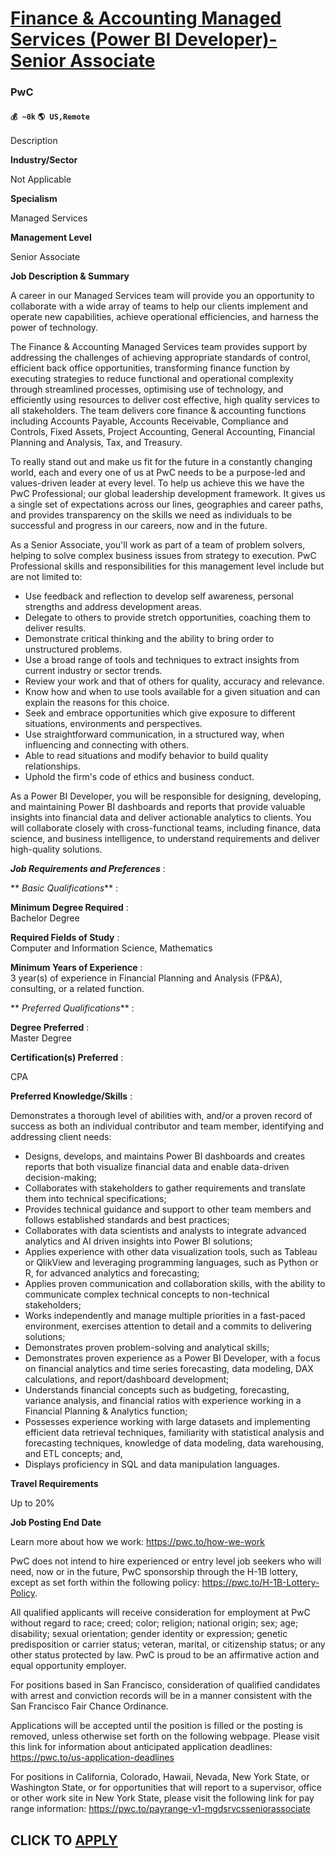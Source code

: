 # [Finance & Accounting Managed Services (Power BI Developer)- Senior Associate](https://www.remotewlb.com/apply/finance-accounting-managed-services-power-bi-developer-senior-associate)  
### PwC  
#### `💰 ~0k` `🌎 US,Remote`  

Description

**Industry/Sector**

Not Applicable

 **Specialism**

Managed Services

 **Management Level**

Senior Associate

 **Job Description & Summary**

A career in our Managed Services team will provide you an opportunity to collaborate with a wide array of teams to help our clients implement and operate new capabilities, achieve operational efficiencies, and harness the power of technology.  
  
The Finance & Accounting Managed Services team provides support by addressing the challenges of achieving appropriate standards of control, efficient back office opportunities, transforming finance function by executing strategies to reduce functional and operational complexity through streamlined processes, optimising use of technology, and efficiently using resources to deliver cost effective, high quality services to all stakeholders. The team delivers core finance & accounting functions including Accounts Payable, Accounts Receivable, Compliance and Controls, Fixed Assets, Project Accounting, General Accounting, Financial Planning and Analysis, Tax, and Treasury.

To really stand out and make us fit for the future in a constantly changing world, each and every one of us at PwC needs to be a purpose-led and values-driven leader at every level. To help us achieve this we have the PwC Professional; our global leadership development framework. It gives us a single set of expectations across our lines, geographies and career paths, and provides transparency on the skills we need as individuals to be successful and progress in our careers, now and in the future.

As a Senior Associate, you'll work as part of a team of problem solvers, helping to solve complex business issues from strategy to execution. PwC Professional skills and responsibilities for this management level include but are not limited to:

  * Use feedback and reflection to develop self awareness, personal strengths and address development areas.
  * Delegate to others to provide stretch opportunities, coaching them to deliver results.
  * Demonstrate critical thinking and the ability to bring order to unstructured problems.
  * Use a broad range of tools and techniques to extract insights from current industry or sector trends.
  * Review your work and that of others for quality, accuracy and relevance.
  * Know how and when to use tools available for a given situation and can explain the reasons for this choice.
  * Seek and embrace opportunities which give exposure to different situations, environments and perspectives.
  * Use straightforward communication, in a structured way, when influencing and connecting with others.
  * Able to read situations and modify behavior to build quality relationships.
  * Uphold the firm's code of ethics and business conduct.

As a Power BI Developer, you will be responsible for designing, developing, and maintaining Power BI dashboards and reports that provide valuable insights into financial data and deliver actionable analytics to clients. You will collaborate closely with cross-functional teams, including finance, data science, and business intelligence, to understand requirements and deliver high-quality solutions.

**_Job Requirements and Preferences_** :  
  
 ** _Basic Qualifications_** :  
  
 **Minimum Degree Required** :  
Bachelor Degree  
  
 **Required Fields of Study** :  
Computer and Information Science, Mathematics  
  
 **Minimum Years of Experience** :  
3 year(s) of experience in Financial Planning and Analysis (FP&A), consulting, or a related function.  
  
 ** _Preferred Qualifications_** :  
  
 **Degree Preferred** :  
Master Degree  
  
 **Certification(s) Preferred** :

CPA

 **Preferred Knowledge/Skills** :

Demonstrates a thorough level of abilities with, and/or a proven record of success as both an individual contributor and team member, identifying and addressing client needs:

  * Designs, develops, and maintains Power BI dashboards and creates reports that both visualize financial data and enable data-driven decision-making;
  * Collaborates with stakeholders to gather requirements and translate them into technical specifications;
  * Provides technical guidance and support to other team members and follows established standards and best practices;
  * Collaborates with data scientists and analysts to integrate advanced analytics and AI driven insights into Power BI solutions;
  * Applies experience with other data visualization tools, such as Tableau or QlikView and leveraging programming languages, such as Python or R, for advanced analytics and forecasting;
  * Applies proven communication and collaboration skills, with the ability to communicate complex technical concepts to non-technical stakeholders;
  * Works independently and manage multiple priorities in a fast-paced environment, exercises attention to detail and a commits to delivering solutions;
  * Demonstrates proven problem-solving and analytical skills;
  * Demonstrates proven experience as a Power BI Developer, with a focus on financial analytics and time series forecasting, data modeling, DAX calculations, and report/dashboard development;
  * Understands financial concepts such as budgeting, forecasting, variance analysis, and financial ratios with experience working in a Financial Planning & Analytics function;
  * Possesses experience working with large datasets and implementing efficient data retrieval techniques, familiarity with statistical analysis and forecasting techniques, knowledge of data modeling, data warehousing, and ETL concepts; and,
  * Displays proficiency in SQL and data manipulation languages.

 **Travel Requirements**

Up to 20%

 **Job Posting End Date**

Learn more about how we work: https://pwc.to/how-we-work

PwC does not intend to hire experienced or entry level job seekers who will need, now or in the future, PwC sponsorship through the H-1B lottery, except as set forth within the following policy: https://pwc.to/H-1B-Lottery-Policy.

All qualified applicants will receive consideration for employment at PwC without regard to race; creed; color; religion; national origin; sex; age; disability; sexual orientation; gender identity or expression; genetic predisposition or carrier status; veteran, marital, or citizenship status; or any other status protected by law. PwC is proud to be an affirmative action and equal opportunity employer.

For positions based in San Francisco, consideration of qualified candidates with arrest and conviction records will be in a manner consistent with the San Francisco Fair Chance Ordinance.

Applications will be accepted until the position is filled or the posting is removed, unless otherwise set forth on the following webpage. Please visit this link for information about anticipated application deadlines: https://pwc.to/us-application-deadlines

For positions in California, Colorado, Hawaii, Nevada, New York State, or Washington State, or for opportunities that will report to a supervisor, office or other work site in New York State, please visit the following link for pay range information: https://pwc.to/payrange-v1-mgdsrvcsseniorassociate

  
## CLICK TO [APPLY](https://www.remotewlb.com/apply/finance-accounting-managed-services-power-bi-developer-senior-associate)

